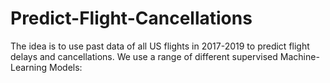 # Predict-Flight-Cancellations

The idea is to use past data of all US flights in 2017-2019 to predict flight delays and cancellations.
We use a range of different supervised Machine-Learning Models:
